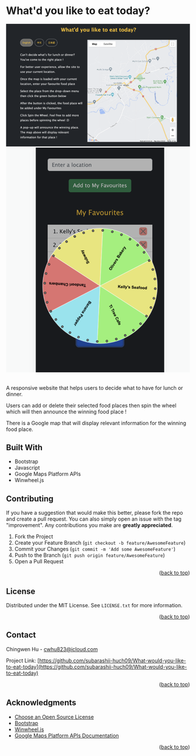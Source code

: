 # What'd you like to eat today?
![Demo-2](./images/demo-2.png)
![Demo-1](./images/demo-1.png)

<br>
A responsive website that helps users to decide what to have for lunch or dinner.

Users can add or delete their selected food places then spin the wheel which will then announce the winning food place !

There is a Google map that will display relevant information for the winning food place. 


## Built With
- Bootstrap
- Javascript
- Google Maps Platform APIs 
- Winwheel.js

<!-- CONTRIBUTING -->
## Contributing
If you have a suggestion that would make this better, please fork the repo and create a pull request. You can also simply open an issue with the tag "improvement". Any contributions you make are **greatly appreciated**.

1. Fork the Project
2. Create your Feature Branch (`git checkout -b feature/AwesomeFeature`)
3. Commit your Changes (`git commit -m 'Add some AwesomeFeature'`)
4. Push to the Branch (`git push origin feature/AwesomeFeature`)
5. Open a Pull Request

<p align="right">(<a href="#top">back to top</a>)</p>


<!-- LICENSE -->
## License

Distributed under the MIT License. See `LICENSE.txt` for more information.

<p align="right">(<a href="#top">back to top</a>)</p>



<!-- CONTACT -->
## Contact

Chingwen Hu - cwhu823@icloud.com

Project Link: [https://github.com/subarashii-huch09/What-would-you-like-to-eat-today](https://github.com/subarashii-huch09/What-would-you-like-to-eat-today)

<p align="right">(<a href="#top">back to top</a>)</p>



<!-- ACKNOWLEDGMENTS -->
## Acknowledgments

* [Choose an Open Source License](https://choosealicense.com)
* [Bootstrap](https://getbootstrap.com/docs/5.2/getting-started/introduction/)
* [Winwheel.js](http://dougtesting.net/winwheel/examples)
* [Google Maps Platform APIs Documentation](https://developers.google.com/maps/documentation/javascript)


<p align="right">(<a href="#top">back to top</a>)</p>